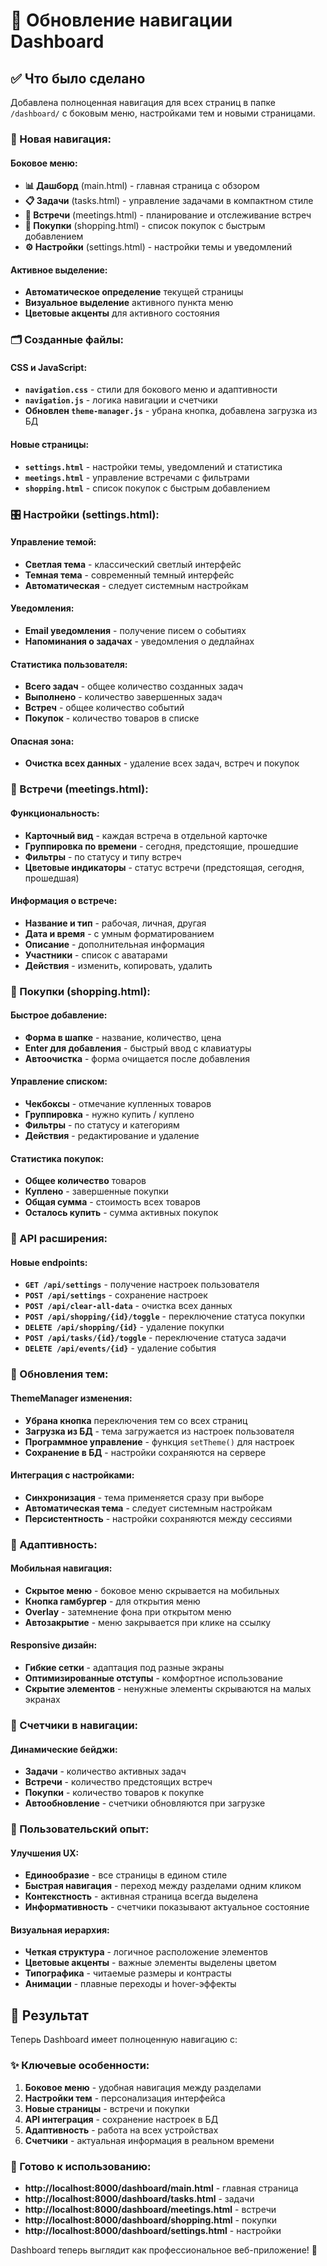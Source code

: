 # 🧭 Обновление навигации Dashboard

## ✅ Что было сделано

Добавлена полноценная навигация для всех страниц в папке `/dashboard/` с боковым меню, настройками тем и новыми страницами.

### 🎨 Новая навигация:

#### Боковое меню:
- **📊 Дашборд** (main.html) - главная страница с обзором
- **📋 Задачи** (tasks.html) - управление задачами в компактном стиле
- **📅 Встречи** (meetings.html) - планирование и отслеживание встреч
- **🛒 Покупки** (shopping.html) - список покупок с быстрым добавлением
- **⚙️ Настройки** (settings.html) - настройки темы и уведомлений

#### Активное выделение:
- **Автоматическое определение** текущей страницы
- **Визуальное выделение** активного пункта меню
- **Цветовые акценты** для активного состояния

### 🗂️ Созданные файлы:

#### CSS и JavaScript:
- **`navigation.css`** - стили для бокового меню и адаптивности
- **`navigation.js`** - логика навигации и счетчики
- **Обновлен `theme-manager.js`** - убрана кнопка, добавлена загрузка из БД

#### Новые страницы:
- **`settings.html`** - настройки темы, уведомлений и статистика
- **`meetings.html`** - управление встречами с фильтрами
- **`shopping.html`** - список покупок с быстрым добавлением

### 🎛️ Настройки (settings.html):

#### Управление темой:
- **Светлая тема** - классический светлый интерфейс
- **Темная тема** - современный темный интерфейс  
- **Автоматическая** - следует системным настройкам

#### Уведомления:
- **Email уведомления** - получение писем о событиях
- **Напоминания о задачах** - уведомления о дедлайнах

#### Статистика пользователя:
- **Всего задач** - общее количество созданных задач
- **Выполнено** - количество завершенных задач
- **Встреч** - общее количество событий
- **Покупок** - количество товаров в списке

#### Опасная зона:
- **Очистка всех данных** - удаление всех задач, встреч и покупок

### 📅 Встречи (meetings.html):

#### Функциональность:
- **Карточный вид** - каждая встреча в отдельной карточке
- **Группировка по времени** - сегодня, предстоящие, прошедшие
- **Фильтры** - по статусу и типу встреч
- **Цветовые индикаторы** - статус встречи (предстоящая, сегодня, прошедшая)

#### Информация о встрече:
- **Название и тип** - рабочая, личная, другая
- **Дата и время** - с умным форматированием
- **Описание** - дополнительная информация
- **Участники** - список с аватарами
- **Действия** - изменить, копировать, удалить

### 🛒 Покупки (shopping.html):

#### Быстрое добавление:
- **Форма в шапке** - название, количество, цена
- **Enter для добавления** - быстрый ввод с клавиатуры
- **Автоочистка** - форма очищается после добавления

#### Управление списком:
- **Чекбоксы** - отмечание купленных товаров
- **Группировка** - нужно купить / куплено
- **Фильтры** - по статусу и категориям
- **Действия** - редактирование и удаление

#### Статистика покупок:
- **Общее количество** товаров
- **Куплено** - завершенные покупки
- **Общая сумма** - стоимость всех товаров
- **Осталось купить** - сумма активных покупок

### 🔧 API расширения:

#### Новые endpoints:
- **`GET /api/settings`** - получение настроек пользователя
- **`POST /api/settings`** - сохранение настроек
- **`POST /api/clear-all-data`** - очистка всех данных
- **`POST /api/shopping/{id}/toggle`** - переключение статуса покупки
- **`DELETE /api/shopping/{id}`** - удаление покупки
- **`POST /api/tasks/{id}/toggle`** - переключение статуса задачи
- **`DELETE /api/events/{id}`** - удаление события

### 🎨 Обновления тем:

#### ThemeManager изменения:
- **Убрана кнопка** переключения тем со всех страниц
- **Загрузка из БД** - тема загружается из настроек пользователя
- **Программное управление** - функция `setTheme()` для настроек
- **Сохранение в БД** - настройки сохраняются на сервере

#### Интеграция с настройками:
- **Синхронизация** - тема применяется сразу при выборе
- **Автоматическая тема** - следует системным настройкам
- **Персистентность** - настройки сохраняются между сессиями

### 📱 Адаптивность:

#### Мобильная навигация:
- **Скрытое меню** - боковое меню скрывается на мобильных
- **Кнопка гамбургер** - для открытия меню
- **Overlay** - затемнение фона при открытом меню
- **Автозакрытие** - меню закрывается при клике на ссылку

#### Responsive дизайн:
- **Гибкие сетки** - адаптация под разные экраны
- **Оптимизированные отступы** - комфортное использование
- **Скрытие элементов** - ненужные элементы скрываются на малых экранах

### 🔄 Счетчики в навигации:

#### Динамические бейджи:
- **Задачи** - количество активных задач
- **Встречи** - количество предстоящих встреч
- **Покупки** - количество товаров к покупке
- **Автообновление** - счетчики обновляются при загрузке

### 🎯 Пользовательский опыт:

#### Улучшения UX:
- **Единообразие** - все страницы в едином стиле
- **Быстрая навигация** - переход между разделами одним кликом
- **Контекстность** - активная страница всегда выделена
- **Информативность** - счетчики показывают актуальное состояние

#### Визуальная иерархия:
- **Четкая структура** - логичное расположение элементов
- **Цветовые акценты** - важные элементы выделены цветом
- **Типографика** - читаемые размеры и контрасты
- **Анимации** - плавные переходы и hover-эффекты

## 🚀 Результат

Теперь Dashboard имеет полноценную навигацию с:

### ✨ Ключевые особенности:
1. **Боковое меню** - удобная навигация между разделами
2. **Настройки тем** - персонализация интерфейса
3. **Новые страницы** - встречи и покупки
4. **API интеграция** - сохранение настроек в БД
5. **Адаптивность** - работа на всех устройствах
6. **Счетчики** - актуальная информация в реальном времени

### 🎊 Готово к использованию:
- **http://localhost:8000/dashboard/main.html** - главная страница
- **http://localhost:8000/dashboard/tasks.html** - задачи
- **http://localhost:8000/dashboard/meetings.html** - встречи
- **http://localhost:8000/dashboard/shopping.html** - покупки
- **http://localhost:8000/dashboard/settings.html** - настройки

Dashboard теперь выглядит как профессиональное веб-приложение! 🎉